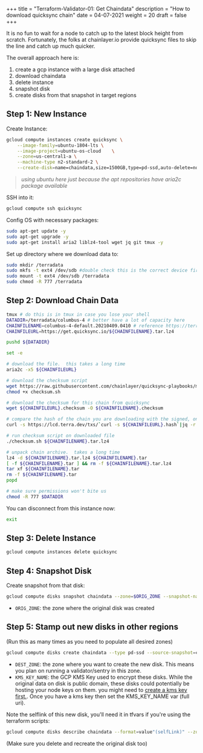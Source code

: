 +++
title = "Terraform-Validator-01: Get Chaindata"
description = "How to download quicksync chain"
date = 04-07-2021
weight = 20
draft = false
+++

It is no fun to wait for a node to catch up to the latest block height from scratch.  Fortunately, the folks at chainlayer.io provide quicksync files to skip the line and catch up much quicker.

The overall approach here is:
1. create a gcp instance with a large disk attached
2. download chaindata
3. delete instance
4. snapshot disk
5. create disks from that snapshot in target regions

## Step 1: New Instance  

Create Instance:
```bash
gcloud compute instances create quicksync \
	--image-family=ubuntu-1804-lts \
	--image-project=ubuntu-os-cloud    \
	--zone=us-central1-a \
	--machine-type n2-standard-2 \
	--create-disk=name=chaindata,size=1500GB,type=pd-ssd,auto-delete=no
```
> *using ubuntu here just because the apt repositories have aria2c package available*

SSH into it:
```bash
gcloud compute ssh quicksync
```
Config OS with necessary packages:
```bash
sudo apt-get update -y
sudo apt-get upgrade -y
sudo apt-get install aria2 liblz4-tool wget jq git tmux -y
```
Set up directory where we download data to:
```bash
sudo mkdir /terradata
sudo mkfs -t ext4 /dev/sdb #double check this is the correct device first with `lsblk` command
sudo mount -t ext4 /dev/sdb /terradata
sudo chmod -R 777 /terradata
```

## Step 2: Download Chain Data
```bash
tmux # do this is in tmux in case you lose your shell
DATADIR=/terradata/columbus-4 # better have a lot of capacity here
CHAINFILENAME=columbus-4-default.20210409.0410 # reference https://terra.quicksync.io/# to find latest file for you
CHAINFILEURL=https://get.quicksync.io/${CHAINFILENAME}.tar.lz4 

pushd ${DATADIR}

set -e 

# download the file.  this takes a long time
aria2c -x5 ${CHAINFILEURL} 

# download the checksum script
wget https://raw.githubusercontent.com/chainlayer/quicksync-playbooks/master/roles/quicksync/files/checksum.sh -O checksum.sh
chmod +x checksum.sh

# download the checksum for this chain from quicksync
wget ${CHAINFILEURL}.checksum -O ${CHAINFILENAME}.checksum

# compare the hash of the chain you are downloading with the signed, onchain value that has been saved (I think?)
curl -s https://lcd.terra.dev/txs/`curl -s ${CHAINFILEURL}.hash`|jq -r '.tx.value.memo'|sha512sum -c

# run checksum script on downloaded file
./checksum.sh ${CHAINFILENAME}.tar.lz4

# unpack chain archive.  takes a long time
lz4 -d ${CHAINFILENAME}.tar.lz4 ${CHAINFILENAME}.tar
[ -f ${CHAINFILENAME}.tar ] && rm -f ${CHAINFILENAME}.tar.lz4
tar xf ${CHAINFILENAME}.tar 
rm -f ${CHAINFILENAME}.tar
popd

# make sure permissions won't bite us
chmod -R 777 $DATADIR
```
You can disconnect from this instance now:
```bash
exit
```

## Step 3: Delete Instance
```bash
gcloud compute instances delete quicksync 
```


## Step 4: Snapshot Disk

Create snapshot from that disk:
```bash
gcloud compute disks snapshot chaindata --zone=$ORIG_ZONE --snapshot-names=chaindata-snapshot 
```
* `ORIG_ZONE`: the zone where the original disk was created

## Step 5: Stamp out new disks in other regions

(Run this as many times as you need to populate all desired zones)  

```bash
gcloud compute disks create chaindata --type pd-ssd --source-snapshot=chaindata-snapshot --zone=$DEST_ZONE --kms-key=$KMS_KEY_NAME
```
* `DEST_ZONE`: the zone where you want to create the new disk.  This means you plan on running a validator/sentry in this zone.  
* `KMS_KEY_NAME`: the GCP KMS Key used to encrypt these disks.  While the original data on disk is public domain, these disks could potentially be hosting your node keys on them.  you might need to [create a kms key first.](./appendix-create-kms-key.md).  Once you have a kms key then set the KMS_KEY_NAME var (full uri). 

Note the selflink of this new disk, you'll need it in tfvars if you're using the terraform scripts:
```bash
gcloud compute disks describe chaindata --format=value"(selfLink)" --zone $DEST_ZONE
```

(Make sure you delete and recreate the original disk too)



